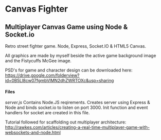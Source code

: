 # Canvas Fighter
## Multiplayer Canvas Game using Node &amp; Socket.io

Retro street fighter game. Node, Express, Socket.IO & HTML5 Canvas.

All graphics are made by myself beside the active game background image and the Fistycuffs McGee image.

PSD's for game and character design can be downloaded here: https://drive.google.com/folderview?id=0B5Ll8cw07fgmbVlMN2dhZWRTOXc&usp=sharing

#### Files
*server.js* Contains Node.JS reqirements. Creates server using Express & Node and binds socket.io to listen on port 3000. Init function and event handlers for socket are created in this file. 

Tutorial followed for scaffolding out multiplayer architecture: http://rawkes.com/articles/creating-a-real-time-multiplayer-game-with-websockets-and-node.html


